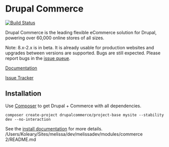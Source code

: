 Drupal Commerce
===============
[![Build Status](https://travis-ci.org/drupalcommerce/commerce.svg?branch=8.x-2.x)](https://travis-ci.org/drupalcommerce/commerce)

Drupal Commerce is the leading flexible eCommerce solution for Drupal,
powering over 60,000 online stores of all sizes.

Note: 8.x-2.x is in beta. It is already usable for production websites 
and upgrades between versions are supported. Bugs are still expected. 
Please report bugs in the [issue queue](https://www.drupal.org/project/issues/commerce?version=8.x).

[Documentation](http://docs.drupalcommerce.org)

[Issue Tracker](https://www.drupal.org/project/issues/commerce?version=8.x)

## Installation

Use [Composer](https://getcomposer.org/) to get Drupal + Commerce with all dependencies.

```
composer create-project drupalcommerce/project-base mysite --stability dev --no-interaction
```

See the [install documentation](http://docs.drupalcommerce.org/v2/install.html) for more details.
/Users/Koleary/Sites/melissa/dev/melissadev/modules/commerce 2/README.md